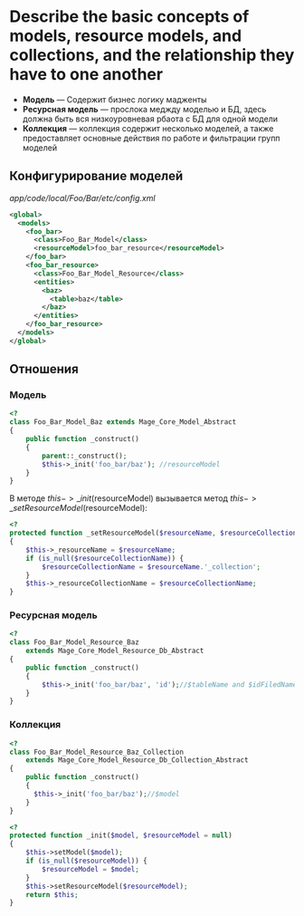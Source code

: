 # Describe the basic concepts of models, resource models, and collections, and the relationship they have to one another

  * **Модель** — Содержит бизнес логику мадженты
  * **Ресурсная модель** — прослока меджду моделью и БД, здесь должна быть вся низкоуровневая рбаота с БД для одной модели
  * **Коллекция** — коллекция содержит несколько моделей, а также предоставляет основные действия по работе и фильтрации групп моделей

## Конфигурирование моделей

*app/code/local/Foo/Bar/etc/config.xml*

```xml
<global>
  <models>
    <foo_bar>
      <class>Foo_Bar_Model</class>
      <resourceModel>foo_bar_resource</resourceModel>
    </foo_bar>
    <foo_bar_resource>
      <class>Foo_Bar_Model_Resource</class>
      <entities>
        <baz>
          <table>baz</table>
        </baz>
      </entities>
    </foo_bar_resource>
  </models>
</global>
```

## Отношения

### Модель

```php
<?
class Foo_Bar_Model_Baz extends Mage_Core_Model_Abstract
{
    public function _construct()
    {
        parent::_construct();
        $this->_init('foo_bar/baz'); //resourceModel
    }
}
```

В методе $this->\_init($resourceModel) вызывается метод $this->\_setResourceModel($resourceModel):
```php
<?
protected function _setResourceModel($resourceName, $resourceCollectionName=null)
{
    $this->_resourceName = $resourceName;
    if (is_null($resourceCollectionName)) {
        $resourceCollectionName = $resourceName.'_collection';
    }
    $this->_resourceCollectionName = $resourceCollectionName;
}
```

### Ресурсная модель

```php
<?
class Foo_Bar_Model_Resource_Baz
    extends Mage_Core_Model_Resource_Db_Abstract
{
    public function _construct()
    {
        $this->_init('foo_bar/baz', 'id');//$tableName and $idFiledName
    }
}
```

### Коллекция

```php
<?
class Foo_Bar_Model_Resource_Baz_Collection
    extends Mage_Core_Model_Resource_Db_Collection_Abstract
{
    public function _construct()
    {
      $this->_init('foo_bar/baz');//$model
    }
}
```

```php
<?
protected function _init($model, $resourceModel = null)
{
    $this->setModel($model);
    if (is_null($resourceModel)) {
        $resourceModel = $model;
    }
    $this->setResourceModel($resourceModel);
    return $this;
}
```
